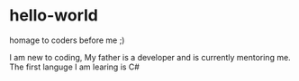 # hello-world
homage to coders before me ;)

I am new to coding, My father is a developer and is currently mentoring me. The first languge I am learing is C#
